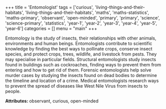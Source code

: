 +++
title = 'Entomologist'
tags = ['curious', 'living-things-and-their-habitats', 'living-things-and-their-habitats', 'maths', 'maths-statistics', 'maths-primary', 'observant', 'open-minded', 'primary', 'primary', 'science', 'science-primary', 'statistics', 'year-1', 'year-2', 'year-3', 'year-4', 'year-5', 'year-6']
categories = []
menu = "main"
+++

Entomology is the study of insects, their relationships with other animals, environments and human beings. Entomologists contribute to scientific knowledge by finding the best ways to pollinate crops, conserve insect species, and protect crops, trees, wildlife, and livestock from pests. They may specialise in particular fields. Structural entomologists study insects found in buildings such as cockroaches, finding ways to prevent them from entering and how to get rid of them. Forensic entomologists help solve murder cases by studying the insects found on dead bodies to determine the timeline and location of a crime. Medical entomologists research ways to prevent the spread of diseases like West Nile Virus from insects to people.

<strong>Attributes: </strong>observant, curious, open-minded

